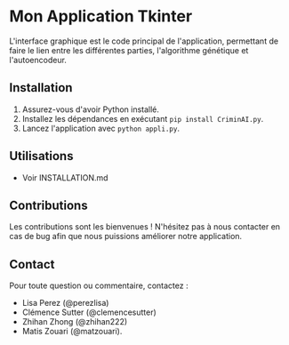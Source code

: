 # Mon Application Tkinter

L'interface graphique est le code principal de l'application, permettant de faire le lien entre les différentes parties, l'algorithme génétique et l'autoencodeur.

## Installation

1. Assurez-vous d'avoir Python installé.
2. Installez les dépendances en exécutant `pip install CriminAI.py`.
3. Lancez l'application avec `python appli.py`.

## Utilisations

- Voir INSTALLATION.md

## Contributions

Les contributions sont les bienvenues ! N'hésitez pas à nous contacter en cas de bug afin que nous puissions améliorer notre application.

## Contact

Pour toute question ou commentaire, contactez :
- Lisa Perez (@perezlisa)
- Clémence Sutter (@clemencesutter)
- Zhihan Zhong (@zhihan222)
- Matis Zouari (@matzouari).
